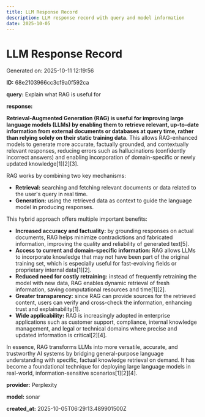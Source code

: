 ```yaml
---
title: LLM Response Record
description: LLM response record with query and model information
date: 2025-10-05
---
```


# LLM Response Record

Generated on: 2025-10-11 12:19:56

**ID:** 68e2103966cc3cf9a0f592ca

**query:** Explain what RAG is useful for

**response:**

**Retrieval-Augmented Generation (RAG) is useful for improving large language models (LLMs) by enabling them to retrieve relevant, up-to-date information from external documents or databases at query time, rather than relying solely on their static training data.** This allows RAG-enhanced models to generate more accurate, factually grounded, and contextually relevant responses, reducing errors such as hallucinations (confidently incorrect answers) and enabling incorporation of domain-specific or newly updated knowledge[1][2][3].

RAG works by combining two key mechanisms:  
- **Retrieval:** searching and fetching relevant documents or data related to the user's query in real time.  
- **Generation:** using the retrieved data as context to guide the language model in producing responses.  

This hybrid approach offers multiple important benefits:  
- **Increased accuracy and factuality:** by grounding responses on actual documents, RAG helps minimize contradictions and fabricated information, improving the quality and reliability of generated text[5].  
- **Access to current and domain-specific information:** RAG allows LLMs to incorporate knowledge that may not have been part of the original training set, which is especially useful for fast-evolving fields or proprietary internal data[1][2].  
- **Reduced need for costly retraining:** instead of frequently retraining the model with new data, RAG enables dynamic retrieval of fresh information, saving computational resources and time[1][2].  
- **Greater transparency:** since RAG can provide sources for the retrieved content, users can verify and cross-check the information, enhancing trust and explainability[1].  
- **Wide applicability:** RAG is increasingly adopted in enterprise applications such as customer support, compliance, internal knowledge management, and legal or technical domains where precise and updated information is critical[2][4].

In essence, RAG transforms LLMs into more versatile, accurate, and trustworthy AI systems by bridging general-purpose language understanding with specific, factual knowledge retrieval on demand. It has become a foundational technique for deploying large language models in real-world, information-sensitive scenarios[1][2][4].

**provider:** Perplexity

**model:** sonar

**created_at:** 2025-10-05T06:29:13.489901500Z

